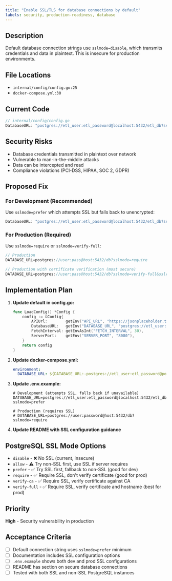 ```yaml
---
title: "Enable SSL/TLS for database connections by default"
labels: security, production-readiness, database
---
```


## Description
Default database connection strings use `sslmode=disable`, which transmits credentials and data in plaintext. This is insecure for production environments.

## File Locations
- `internal/config/config.go:25`
- `docker-compose.yml:30`

## Current Code
```go
// internal/config/config.go
DatabaseURL: "postgres://etl_user:etl_password@localhost:5432/etl_db?sslmode=disable"
```

## Security Risks
- Database credentials transmitted in plaintext over network
- Vulnerable to man-in-the-middle attacks
- Data can be intercepted and read
- Compliance violations (PCI-DSS, HIPAA, SOC 2, GDPR)

## Proposed Fix

### For Development (Recommended)
Use `sslmode=prefer` which attempts SSL but falls back to unencrypted:
```go
DatabaseURL: "postgres://etl_user:etl_password@localhost:5432/etl_db?sslmode=prefer"
```

### For Production (Required)
Use `sslmode=require` or `sslmode=verify-full`:
```go
// Production
DATABASE_URL=postgres://user:pass@host:5432/db?sslmode=require

// Production with certificate verification (most secure)
DATABASE_URL=postgres://user:pass@host:5432/db?sslmode=verify-full&sslrootcert=/path/to/ca.crt
```

## Implementation Plan

1. **Update default in config.go:**
   ```go
   func LoadConfig() *Config {
       config := &Config{
           APIUrl:        getEnv("API_URL", "https://jsonplaceholder.typicode.com/posts"),
           DatabaseURL:   getEnv("DATABASE_URL", "postgres://etl_user:etl_password@localhost:5432/etl_db?sslmode=prefer"),
           FetchInterval: getEnvAsInt("FETCH_INTERVAL", 30),
           ServerPort:    getEnv("SERVER_PORT", "8080"),
       }
       return config
   }
   ```

2. **Update docker-compose.yml:**
   ```yaml
   environment:
     DATABASE_URL: ${DATABASE_URL:-postgres://etl_user:etl_password@postgres:5432/etl_db?sslmode=prefer}
   ```

3. **Update .env.example:**
   ```env
   # Development (attempts SSL, falls back if unavailable)
   DATABASE_URL=postgres://etl_user:etl_password@localhost:5432/etl_db?sslmode=prefer

   # Production (requires SSL)
   # DATABASE_URL=postgres://user:password@host:5432/db?sslmode=require
   ```

4. **Update README with SSL configuration guidance**

## PostgreSQL SSL Mode Options
- `disable` - ❌ No SSL (current, insecure)
- `allow` - ⚠️ Try non-SSL first, use SSL if server requires
- `prefer` - ✅ Try SSL first, fallback to non-SSL (good for dev)
- `require` - ✅ Require SSL, don't verify certificate (good for prod)
- `verify-ca` - ✅ Require SSL, verify certificate against CA
- `verify-full` - ✅ Require SSL, verify certificate and hostname (best for prod)

## Priority
**High** - Security vulnerability in production

## Acceptance Criteria
- [ ] Default connection string uses `sslmode=prefer` minimum
- [ ] Documentation includes SSL configuration options
- [ ] `.env.example` shows both dev and prod SSL configurations
- [ ] README has section on secure database connections
- [ ] Tested with both SSL and non-SSL PostgreSQL instances
